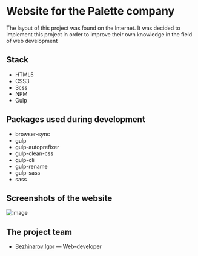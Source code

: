 # Website for the Palette company
The layout of this project was found on the Internet. It was decided to implement this project in order to improve their own knowledge in the field of web development

## Stack
- HTML5
- CSS3
- Scss
- NPM
- Gulp

## Packages used during development
- browser-sync
- gulp
- gulp-autoprefixer
- gulp-clean-css
- gulp-cli
- gulp-rename
- gulp-sass
- sass

## Screenshots of the website
![image](https://github.com/theibd56/paletteSite/assets/84173880/62c91219-c324-4217-8ba3-ce5fe4ffc738)


## The project team
- [Bezhinarov Igor](https://t.me/theibd56) — Web-developer
